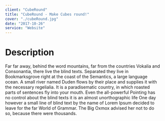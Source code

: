 ```yaml
---
client: "CubeRound"
title: "CubeRound - Make Cubes round!"
cover: "./cubeRound.jpg"
date: "2017-10-26"
service: "Website"
---
```

# Description

Far far away, behind the word mountains, far from the countries Vokalia and Consonantia, there live the blind texts. Separated they live in Bookmarksgrove right at the coast of the Semantics, a large language ocean. A small river named Duden flows by their place and supplies it with the necessary regelialia. It is a paradisematic country, in which roasted parts of sentences fly into your mouth. Even the all-powerful Pointing has no control about the blind texts it is an almost unorthographic life One day however a small line of blind text by the name of Lorem Ipsum decided to leave for the far World of Grammar. The Big Oxmox advised her not to do so, because there were thousands.